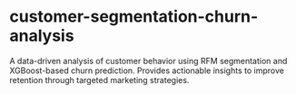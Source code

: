 # customer-segmentation-churn-analysis
A data-driven analysis of customer behavior using RFM segmentation and XGBoost-based churn prediction. Provides actionable insights to improve retention through targeted marketing strategies.
